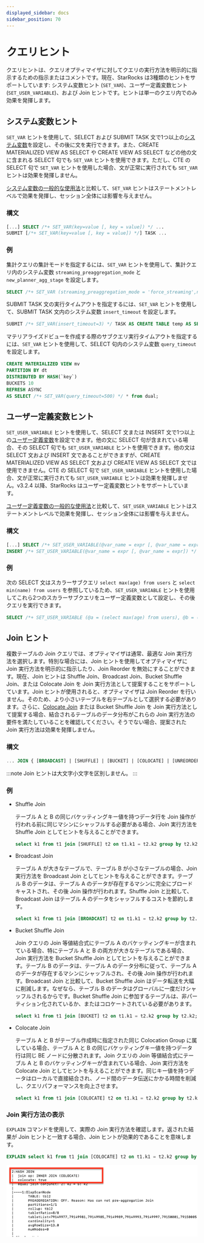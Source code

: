 ```yaml
---
displayed_sidebar: docs
sidebar_position: 70
---
```


# クエリヒント

クエリヒントは、クエリオプティマイザに対してクエリの実行方法を明示的に指示するための指示またはコメントです。現在、StarRocks は3種類のヒントをサポートしています: システム変数ヒント (`SET_VAR`)、ユーザー定義変数ヒント (`SET_USER_VARIABLE`)、および Join ヒントです。ヒントは単一のクエリ内でのみ効果を発揮します。

## システム変数ヒント

`SET_VAR` ヒントを使用して、SELECT および SUBMIT TASK 文で1つ以上の[システム変数](../../sql-reference/System_variable.md)を設定し、その後に文を実行できます。また、CREATE MATERIALIZED VIEW AS SELECT や CREATE VIEW AS SELECT などの他の文に含まれる SELECT 句でも `SET_VAR` ヒントを使用できます。ただし、CTE の SELECT 句で `SET_VAR` ヒントを使用した場合、文が正常に実行されても `SET_VAR` ヒントは効果を発揮しません。

[システム変数の一般的な使用法](../../sql-reference/System_variable.md)と比較して、`SET_VAR` ヒントはステートメントレベルで効果を発揮し、セッション全体には影響を与えません。

### 構文

```SQL
[...] SELECT /*+ SET_VAR(key=value [, key = value]) */ ...
SUBMIT [/*+ SET_VAR(key=value [, key = value]) */] TASK ...
```

### 例

集計クエリの集計モードを指定するには、`SET_VAR` ヒントを使用して、集計クエリ内のシステム変数 `streaming_preaggregation_mode` と `new_planner_agg_stage` を設定します。

```SQL
SELECT /*+ SET_VAR (streaming_preaggregation_mode = 'force_streaming',new_planner_agg_stage = '2') */ SUM(sales_amount) AS total_sales_amount FROM sales_orders;
```

SUBMIT TASK 文の実行タイムアウトを指定するには、`SET_VAR` ヒントを使用して、SUBMIT TASK 文内のシステム変数 `insert_timeout` を設定します。

```SQL
SUBMIT /*+ SET_VAR(insert_timeout=3) */ TASK AS CREATE TABLE temp AS SELECT count(*) AS cnt FROM tbl1;
```

マテリアライズドビューを作成する際のサブクエリ実行タイムアウトを指定するには、`SET_VAR` ヒントを使用して、SELECT 句内のシステム変数 `query_timeout` を設定します。

```SQL
CREATE MATERIALIZED VIEW mv 
PARTITION BY dt 
DISTRIBUTED BY HASH(`key`) 
BUCKETS 10 
REFRESH ASYNC 
AS SELECT /*+ SET_VAR(query_timeout=500) */ * from dual;
```

## ユーザー定義変数ヒント

`SET_USER_VARIABLE` ヒントを使用して、SELECT 文または INSERT 文で1つ以上の[ユーザー定義変数](../../sql-reference/user_defined_variables.md)を設定できます。他の文に SELECT 句が含まれている場合、その SELECT 句でも `SET_USER_VARIABLE` ヒントを使用できます。他の文は SELECT 文および INSERT 文であることができますが、CREATE MATERIALIZED VIEW AS SELECT 文および CREATE VIEW AS SELECT 文では使用できません。CTE の SELECT 句で `SET_USER_VARIABLE` ヒントを使用した場合、文が正常に実行されても `SET_USER_VARIABLE` ヒントは効果を発揮しません。v3.2.4 以降、StarRocks はユーザー定義変数ヒントをサポートしています。

[ユーザー定義変数の一般的な使用法](../../sql-reference/user_defined_variables.md)と比較して、`SET_USER_VARIABLE` ヒントはステートメントレベルで効果を発揮し、セッション全体には影響を与えません。

### 構文

```SQL
[...] SELECT /*+ SET_USER_VARIABLE(@var_name = expr [, @var_name = expr]) */ ...
INSERT /*+ SET_USER_VARIABLE(@var_name = expr [, @var_name = expr]) */ ...
```

### 例

次の SELECT 文はスカラーサブクエリ `select max(age) from users` と `select min(name) from users` を参照しているため、`SET_USER_VARIABLE` ヒントを使用してこれら2つのスカラーサブクエリをユーザー定義変数として設定し、その後クエリを実行できます。

```SQL
SELECT /*+ SET_USER_VARIABLE (@a = (select max(age) from users), @b = (select min(name) from users)) */ * FROM sales_orders where sales_orders.age = @a and sales_orders.name = @b;
```

## Join ヒント

複数テーブルの Join クエリでは、オプティマイザは通常、最適な Join 実行方法を選択します。特別な場合には、Join ヒントを使用してオプティマイザに Join 実行方法を明示的に指示したり、Join Reorder を無効にすることができます。現在、Join ヒントは Shuffle Join、Broadcast Join、Bucket Shuffle Join、または Colocate Join を Join 実行方法として提案することをサポートしています。Join ヒントが使用されると、オプティマイザは Join Reorder を行いません。そのため、より小さいテーブルを右テーブルとして選択する必要があります。さらに、[Colocate Join](../../using_starrocks/Colocate_join.md) または Bucket Shuffle Join を Join 実行方法として提案する場合、結合されるテーブルのデータ分布がこれらの Join 実行方法の要件を満たしていることを確認してください。そうでない場合、提案された Join 実行方法は効果を発揮しません。

### 構文

```SQL
... JOIN { [BROADCAST] | [SHUFFLE] | [BUCKET] | [COLOCATE] | [UNREORDER]} ...
```

:::note
Join ヒントは大文字小文字を区別しません。
:::

### 例

- Shuffle Join

  テーブル A と B の同じバケッティングキー値を持つデータ行を Join 操作が行われる前に同じマシンにシャッフルする必要がある場合、Join 実行方法を Shuffle Join としてヒントを与えることができます。

  ```SQL
  select k1 from t1 join [SHUFFLE] t2 on t1.k1 = t2.k2 group by t2.k2;
  ```

- Broadcast Join
  
  テーブル A が大きなテーブルで、テーブル B が小さなテーブルの場合、Join 実行方法を Broadcast Join としてヒントを与えることができます。テーブル B のデータは、テーブル A のデータが存在するマシンに完全にブロードキャストされ、その後 Join 操作が行われます。Shuffle Join と比較して、Broadcast Join はテーブル A のデータをシャッフルするコストを節約します。

  ```SQL
  select k1 from t1 join [BROADCAST] t2 on t1.k1 = t2.k2 group by t2.k2;
  ```

- Bucket Shuffle Join
  
  Join クエリの Join 等値結合式にテーブル A のバケッティングキーが含まれている場合、特にテーブル A と B の両方が大きなテーブルである場合、Join 実行方法を Bucket Shuffle Join としてヒントを与えることができます。テーブル B のデータは、テーブル A のデータ分布に従って、テーブル A のデータが存在するマシンにシャッフルされ、その後 Join 操作が行われます。Broadcast Join と比較して、Bucket Shuffle Join はデータ転送を大幅に削減します。なぜなら、テーブル B のデータはグローバルに一度だけシャッフルされるからです。Bucket Shuffle Join に参加するテーブルは、非パーティション化されているか、またはコロケートされている必要があります。

  ```SQL
  select k1 from t1 join [BUCKET] t2 on t1.k1 = t2.k2 group by t2.k2;
  ```

- Colocate Join
  
  テーブル A と B がテーブル作成時に指定された同じ Colocation Group に属している場合、テーブル A と B の同じバケッティングキー値を持つデータ行は同じ BE ノードに分散されます。Join クエリの Join 等値結合式にテーブル A と B のバケッティングキーが含まれている場合、Join 実行方法を Colocate Join としてヒントを与えることができます。同じキー値を持つデータはローカルで直接結合され、ノード間のデータ伝送にかかる時間を削減し、クエリパフォーマンスを向上させます。

  ```SQL
  select k1 from t1 join [COLOCATE] t2 on t1.k1 = t2.k2 group by t2.k2;
  ```

### Join 実行方法の表示

`EXPLAIN` コマンドを使用して、実際の Join 実行方法を確認します。返された結果が Join ヒントと一致する場合、Join ヒントが効果的であることを意味します。

```SQL
EXPLAIN select k1 from t1 join [COLOCATE] t2 on t1.k1 = t2.k2 group by t2.k2;
```

![8-9](../../_assets/8-9.png)